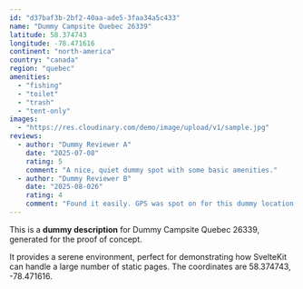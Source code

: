 ```yaml
---
id: "d37baf3b-2bf2-40aa-ade5-3faa34a5c433"
name: "Dummy Campsite Quebec 26339"
latitude: 58.374743
longitude: -78.471616
continent: "north-america"
country: "canada"
region: "quebec"
amenities:
  - "fishing"
  - "toilet"
  - "trash"
  - "tent-only"
images:
  - "https://res.cloudinary.com/demo/image/upload/v1/sample.jpg"
reviews:
  - author: "Dummy Reviewer A"
    date: "2025-07-08"
    rating: 5
    comment: "A nice, quiet dummy spot with some basic amenities."
  - author: "Dummy Reviewer B"
    date: "2025-08-026"
    rating: 4
    comment: "Found it easily. GPS was spot on for this dummy location."
---
```


This is a **dummy description** for Dummy Campsite Quebec 26339, generated for the proof of concept.

It provides a serene environment, perfect for demonstrating how SvelteKit can handle a large number of static pages. The coordinates are 58.374743, -78.471616.

